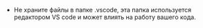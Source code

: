 - Не храните файлы в папке .vscode, эта папка используется редактором VS code и может влиять на работу вашего кода.
